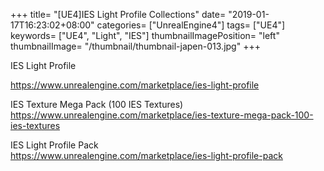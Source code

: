 +++
title= "[UE4]IES Light Profile Collections"
date= "2019-01-17T16:23:02+08:00"
categories= ["UnrealEngine4"]
tags= ["UE4"]
keywords= ["UE4", "Light", "IES"]
thumbnailImagePosition= "left"
thumbnailImage= "/thumbnail/thumbnail-japen-013.jpg"
+++

IES Light Profile  
<!--more-->
https://www.unrealengine.com/marketplace/ies-light-profile

IES Texture Mega Pack (100 IES Textures)  
https://www.unrealengine.com/marketplace/ies-texture-mega-pack-100-ies-textures

IES Light Profile Pack  
https://www.unrealengine.com/marketplace/ies-light-profile-pack